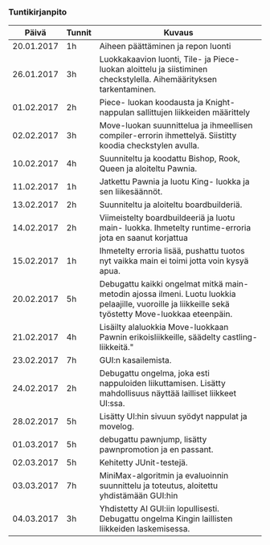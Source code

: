 
### Tuntikirjanpito
Päivä | Tunnit | Kuvaus
--------------- | ----- | ------
20.01.2017 | 1h | Aiheen päättäminen ja repon luonti
26.01.2017 |3h | Luokkakaavion luonti, Tile- ja Piece-luokan aloittelu ja siistiminen checkstylella. Aihemäärityksen tarkentaminen.
01.02.2017 |2h| Piece- luokan koodausta ja Knight-nappulan sallittujen liikkeiden määrittely
02.02.2017 |3h| Move-luokan suunnittelua ja ihmeellisen compiler-errorin ihmettelyä. Siistitty koodia checkstylen avulla. 
10.02.2017 |4h| Suunniteltu ja koodattu Bishop, Rook, Queen ja aloiteltu Pawnia.
11.02.2017 |1h| Jatkettu Pawnia ja luotu King- luokka ja sen liikesäännöt. 
13.02.2017 |2h| Suunniteltu ja aloiteltu boardbuilderiä.
14.02.2017 |2h| Viimeistelty boardbuildeeriä ja luotu main- luokka. Ihmetelty runtime-erroria jota en saanut korjattua
15.02.2017 |1h| Ihmetelty erroria lisää, pushattu tuotos nyt vaikka main ei toimi jotta voin kysyä apua.
20.02.2017 |5h| Debugattu kaikki ongelmat mitkä main-metodin ajossa ilmeni. Luotu luokkia pelaajille, vuoroille ja liikkeille sekä työstetty Move-luokkaa eteenpäin.
21.02.2017 |4h| Lisäilty alaluokkia Move-luokkaan Pawnin erikoisliikkeille, säädelty castling- liikkeitä."
23.02.2017 |7h| GUI:n kasailemista.
24.02.2017 |2h| Debugattu ongelma, joka esti nappuloiden liikuttamisen. Lisätty mahdollisuus näyttää lailliset liikkeet UI:ssa.
28.02.2017 |5h| Lisätty UI:hin sivuun syödyt nappulat ja movelog.
01.03.2017 |5h| debugattu pawnjump, lisätty pawnpromotion ja en passant.
02.03.2017 |5h| Kehitetty JUnit-testejä.
03.03.2017 |7h| MiniMax-algoritmin ja evaluoinnin suunnittelu ja toteutus, aloitettu yhdistämään GUI:hin
04.03.2017 |3h| Yhdistetty AI GUI:iin lopullisesti. Debugattu ongelma Kingin laillisten liikkeiden laskemisessa.
 
